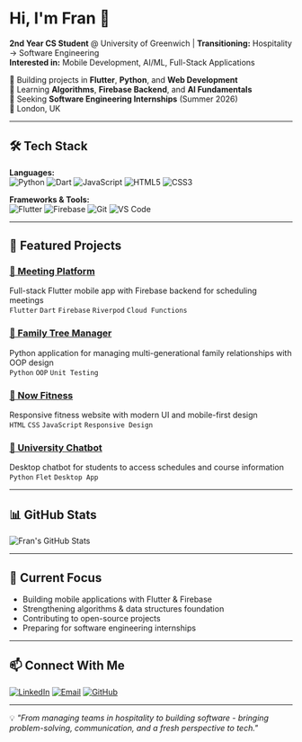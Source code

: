 # Hi, I'm Fran 👋

**2nd Year CS Student** @ University of Greenwich | **Transitioning:** Hospitality → Software Engineering  
**Interested in:** Mobile Development, AI/ML, Full-Stack Applications

🔭 Building projects in **Flutter**, **Python**, and **Web Development**  
🌱 Learning **Algorithms**, **Firebase Backend**, and **AI Fundamentals**  
💼 Seeking **Software Engineering Internships** (Summer 2026)  
📍 London, UK

---

## 🛠️ Tech Stack

**Languages:**  
![Python](https://img.shields.io/badge/-Python-3776AB?style=flat&logo=python&logoColor=white)
![Dart](https://img.shields.io/badge/-Dart-0175C2?style=flat&logo=dart&logoColor=white)
![JavaScript](https://img.shields.io/badge/-JavaScript-F7DF1E?style=flat&logo=javascript&logoColor=black)
![HTML5](https://img.shields.io/badge/-HTML5-E34F26?style=flat&logo=html5&logoColor=white)
![CSS3](https://img.shields.io/badge/-CSS3-1572B6?style=flat&logo=css3&logoColor=white)

**Frameworks & Tools:**  
![Flutter](https://img.shields.io/badge/-Flutter-02569B?style=flat&logo=flutter&logoColor=white)
![Firebase](https://img.shields.io/badge/-Firebase-FFCA28?style=flat&logo=firebase&logoColor=black)
![Git](https://img.shields.io/badge/-Git-F05032?style=flat&logo=git&logoColor=white)
![VS Code](https://img.shields.io/badge/-VS%20Code-007ACC?style=flat&logo=visual-studio-code&logoColor=white)

---

## 🚀 Featured Projects

### [📱 Meeting Platform](https://github.com/franng95/meeting_platform)
Full-stack Flutter mobile app with Firebase backend for scheduling meetings  
`Flutter` `Dart` `Firebase` `Riverpod` `Cloud Functions`

### [🌳 Family Tree Manager](https://github.com/franng95/FamilyTree)
Python application for managing multi-generational family relationships with OOP design  
`Python` `OOP` `Unit Testing`

### [💪 Now Fitness](https://github.com/franng95/NowFitness)
Responsive fitness website with modern UI and mobile-first design  
`HTML` `CSS` `JavaScript` `Responsive Design`

### [🤖 University Chatbot](https://github.com/franng95/Chatbot-Flet)
Desktop chatbot for students to access schedules and course information  
`Python` `Flet` `Desktop App`

---

## 📊 GitHub Stats

![Fran's GitHub Stats](https://github-readme-stats.vercel.app/api?username=franng95&show_icons=true&theme=radical)

---

## 🎯 Current Focus

- Building mobile applications with Flutter & Firebase
- Strengthening algorithms & data structures foundation
- Contributing to open-source projects
- Preparing for software engineering internships

---

## 📫 Connect With Me

[![LinkedIn](https://img.shields.io/badge/-LinkedIn-0A66C2?style=flat&logo=linkedin&logoColor=white)](https://linkedin.com/in/franjng)
[![Email](https://img.shields.io/badge/-Email-EA4335?style=flat&logo=gmail&logoColor=white)](mailto:frannavarrogil@gmail.com)
[![GitHub](https://img.shields.io/badge/-GitHub-181717?style=flat&logo=github&logoColor=white)](https://github.com/franng95)

---

💡 *"From managing teams in hospitality to building software - bringing problem-solving, communication, and a fresh perspective to tech."*
